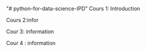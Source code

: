 "# python-for-data-science-IPD" 
Cours 1: Introduction

Cours 2:infor

Cour 3: information

Cour 4 : information

